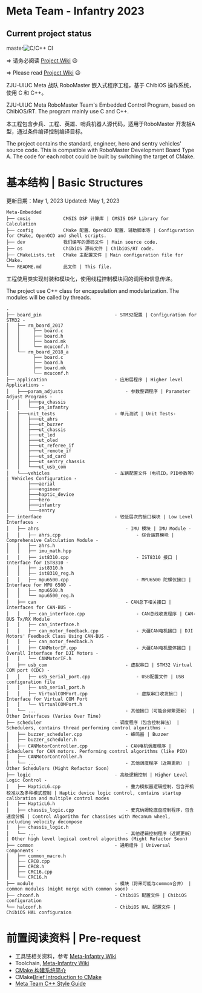 # Meta Team - Infantry 2023
## Current project status
master![C/C++ CI](https://github.com/Meta-Team/Meta-Embedded/actions/workflows/release.yml/badge.svg?branch=master)

=> 请务必阅读 [Project Wiki](https://github.com/Meta-Team/Meta-Infantry/wiki) :smiley:

=> Please read [Project Wiki](https://github.com/Meta-Team/Meta-Infantry/wiki) :smiley:

ZJU-UIUC Meta 战队 RoboMaster 嵌入式程序工程，基于 ChibiOS 操作系统，使用 C 和 C++。

ZJU-UIUC Meta RoboMaster Team's Embedded Control Program, based on ChibiOS/RT. The program mainly use C and C++.

本工程包含步兵、工程、英雄、哨兵机器人源代码，适用于RoboMaster 开发板A型，通过条件编译控制编译目标。

The project contains the standard, engineer, hero and sentry vehicles' source code. This is compatible with RoboMaster Development Board Type A.
The code for each robot could be built by switching the target of CMake.


# 基本结构 | Basic Structures
更新日期：May 1, 2023
Updated: May 1, 2023

```
Meta-Embedded
├── cmsis            CMSIS DSP 计算库 | CMSIS DSP Library for Calculation
├── config           CMake 配置、OpenOCD 配置、辅助脚本等 | Configuration for CMake, OpenOCD and shell scripts.
├── dev              我们编写的源码文件 | Main source code.
├── os               ChibiOS 源码文件 | ChibiOS/RT code.
├── CMakeLists.txt   CMake 主配置文件 | Main configuration file for CMake.
└── README.md        此文件 | This file.
```

工程使用类实现封装和模块化，使用线程控制模块间的调用和信息传递。

The project use C++ class for encapsulation and modularization. The modules will be called by threads.

```
.
├── board_pin                           - STM32配置 | Configuration for STM32 -
│   ├── rm_board_2017
│   │     ├── board.c
│   │     ├── board.h
│   │     ├── board.mk
│   │     └── mcuconf.h
│   └── rm_board_2018_a
│         ├── board.c
│         ├── board.h
│         ├── board.mk
│         └── mcuconf.h
├── application                         - 应用层程序 | Higher level Applications -
│   ├───param_adjusts                       - 参数整调程序 | Parameter Adjust Programs -
│   │   ├───pa_chassis               
│   │   └───pa_infantry              
│   ├───unit_tests                      - 单元测试 | Unit Tests-
│   │   ├───ut_ahrs
│   │   ├───ut_buzzer
│   │   ├───ut_chassis
│   │   ├───ut_led
│   │   ├───ut_oled
│   │   ├───ut_referee_if
│   │   ├───ut_remote_if
│   │   ├───ut_sd_card
│   │   ├───ut_sentry_chassis
│   │   └───ut_usb_com
│   └───vehicles                        - 车辆配置文件（电机ID，PID参数等） | Vehicles Configuration -
│       ├───aerial
│       ├───engineer
│       ├───haptic_device
│       ├───hero
│       ├───infantry
│       └───sentry
├── interface                           - 较低层次的接口模块 | Low Level Interfaces -
│   ├── ahrs                                - IMU 模块 | IMU Module -
│   │   ├── ahrs.cpp                            - 综合运算模块 | Comprehensive Calculation Module -
│   │   ├── ahrs.h
│   │   ├── imu_math.hpp
│   │   ├── ist8310.cpp                         - IST8310 接口 | Interface for IST8310 -
│   │   ├── ist8310.h
│   │   ├── ist8310_reg.h
│   │   ├── mpu6500.cpp                         - MPU6500 陀螺仪接口 | Interface for MPU 6500 -
│   │   ├── mpu6500.h
│   │   └── mpu6500_reg.h
│   ├── can                                 - CAN总下相关接口 | Interfaces for CAN-BUS -
│   │   ├── can_interface.cpp                   - CAN总线收发程序 | CAN-BUS Tx/RX Module
│   │   ├── can_interface.h
│   │   ├── can_motor_feedback.cpp              - 大疆CAN电机接口 | DJI Motors' Feedback Class Using CAN-BUS -
│   │   ├── can_motor_feedback.h
│   │   ├── CANMotorIF.cpp                      - 大疆CAN电机整体接口 | Overall Interface for DJI Motors -
│   │   └── CANMotorIF.h
│   ├── usb_com                             - 虚拟串口 | STM32 Virtual COM port (CDC) -
│   │   ├── usb_serial_port.cpp                 - USB配置文件 | USB configuration file
│   │   ├── usb_serial_port.h
│   │   ├── VirtualCOMPort.cpp                  - 虚拟串口收发接口 | Interface for Virtual COM Port
│   │   └── VirtualCOMPort.h
│   └── ...                                 - 其他接口（可能会频繁更新） | Other Interfaces (Varies Over Time)
├── scheduler                           - 调度程序（包含控制算法） | Schedulers, contains thread performing control algorithms -
│   ├── buzzer_scheduler.cpp                - 蜂鸣器 | Buzzer
│   ├── buzzer_scheduler.h
│   ├── CANMotorController.cpp              - CAN电机调度程序 | Schedulers for CAN motors. Performing control algorithms (like PID)
│   ├── CANMotorController.h
│   └── ...                                 - 其他调度程序（近期更新） | Other Schedulers (Might Refactor Soon)
├── logic                               - 高级逻辑控制 | Higher Level Logic Control -
│   ├── HapticLG.cpp                        - 重力模拟器逻辑控制，包含开机校准以及多种模式控制 | Haptic device logic control, contains startup calibration and multiple control modes
│   ├── HapticLG.h
│   ├── chassis_logic.cpp                   - 麦克纳姆轮底盘控制程序，包含速度分解 | Control Algorithm for chassises with Mecanum wheel, including velocity decompose
│   ├── chassis_logic.h
│   └── ...                                 - 其他逻辑控制程序（近期更新） | Other high level logical control algorithms (Might Refactor Soon)
├── common                              - 通用组件 | Universal Components -
│   ├── common_macro.h
│   ├── CRC8.cpp
│   ├── CRC8.h
│   ├── CRC16.cpp
│   └── CRC16.h
├── module                              - 模块（将来可能与common合并） | common modules (might merge with common soon) -                       
├── chconf.h                            - ChibiOS 配置文件 | ChibiOS configuration
└── halconf.h                           - ChibiOS HAL 配置文件 | ChibiOS HAL configuraion
```

# 前置阅读资料 | Pre-request
* 工具链相关资料，参考 [Meta-Infantry Wiki](https://github.com/Meta-Team/Meta-Infantry/wiki)
* Toolchain, [Meta-Infantry Wiki](https://github.com/Meta-Team/Meta-Infantry/wiki)
* [CMake 构建系统简介](https://github.com/Meta-Team/Meta-Infantry/wiki/CMake-%E6%9E%84%E5%BB%BA%E7%B3%BB%E7%BB%9F%E7%AE%80%E4%BB%8B)
* CMake[Brief Introduction to CMake](https://github.com/Meta-Team/Meta-Infantry/wiki/CMake-%E6%9E%84%E5%BB%BA%E7%B3%BB%E7%BB%9F%E7%AE%80%E4%BB%8B)
* [Meta Team C++ Style Guide](https://github.com/Meta-Team/Meta-Embedded/wiki/Meta-Embedded-C---Style-Guide)
